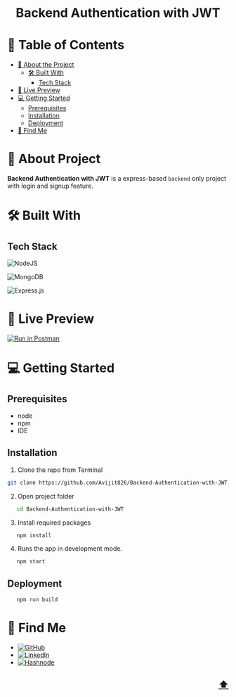 <a name="readme-top"></a>

<!-- TITLE -->
  <h1 align="center">Backend Authentication with JWT</h1>

<!-- TABLE OF CONTENTS -->

# 📗 Table of Contents

- [📖 About the Project](#about-project)
  - [🛠 Built With](#built-with)
    - [Tech Stack](#tech-stack)
- [🚀 Live Preview](#live-preview)
- [💻 Getting Started](#getting-started)
  - [Prerequisites](#prerequisites)
  - [Installation](#installation)
  - [Deployment](#deployment)
- [👤 Find Me](#author)

<!-- PROJECT DESCRIPTION -->

# 📖 About Project <a name="about-project"></a>

**Backend Authentication with JWT** is a express-based `backend` only project with login and signup feature.

# 🛠 Built With <a name="built-with"></a>

## Tech Stack <a name="tech-stack"></a>

![NodeJS](https://img.shields.io/badge/Node.js-43853D?style=for-the-badge&logo=node.js&logoColor=white)

![MongoDB](https://img.shields.io/badge/MongoDB-%234ea94b.svg?style=for-the-badge&logo=mongodb&logoColor=white)

![Express.js](https://img.shields.io/badge/express.js-%23404d59.svg?style=for-the-badge&logo=express&logoColor=%2361DAFB)


# 🚀 Live Preview <a name="live-preview"></a>

[![Run in Postman](https://run.pstmn.io/button.svg)](https://god.gw.postman.com/run-collection/16303708-918faf42-c7bb-4ef7-ba28-37bf5b693e74?action=collection%2Ffork&source=rip_markdown&collection-url=entityId%3D16303708-918faf42-c7bb-4ef7-ba28-37bf5b693e74%26entityType%3Dcollection%26workspaceId%3D020ca9f2-4641-40be-9a44-f7622bf0e297)

<!-- GETTING STARTED -->

# 💻 Getting Started <a name="getting-started"></a>

## Prerequisites

- node
- npm
- IDE

## Installation

1. Clone the repo from Terminal

```bash
git clone https://github.com/Avijit826/Backend-Authentication-with-JWT.git
```

2. Open project folder

```bash
   cd Backend-Authentication-with-JWT
```

3. Install required packages

```bash
   npm install
```


4. Runs the app in development mode.

```bash
   npm start
```

## Deployment

```bash
   npm run build
```

# 👤 Find Me <a name="author"></a>

- [![GitHub](https://img.shields.io/badge/github-%23121011.svg?style=for-the-badge&logo=github&logoColor=white)](https://github.com/Avijit826)
- [![LinkedIn](https://img.shields.io/badge/linkedin-%230077B5.svg?style=for-the-badge&logo=linkedin&logoColor=white)](https://www.linkedin.com/in/avijitdas826)
- [![Hashnode](https://img.shields.io/badge/Hashnode-2962FF?style=for-the-badge&logo=hashnode&logoColor=white)](https://avicreation.hashnode.dev)

## <p align="right"><a href="#readme-top">⬆️</a></p>
